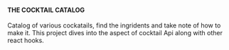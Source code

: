 #### THE COCKTAIL CATALOG

Catalog of various cockatails, find the ingridents and take note of how to make it.
This project dives into the aspect of cocktail Api along with other react hooks.
